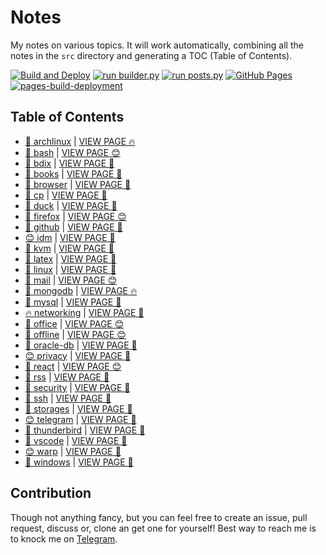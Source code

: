 # Notes

My notes on various topics. It will work automatically, combining all the notes in the `src` directory and generating a TOC (Table of Contents).

[![Build and Deploy](https://github.com/SharafatKarim/notes/actions/workflows/action.yml/badge.svg)](https://github.com/SharafatKarim/notes/actions/workflows/action.yml)
[![run builder.py](https://github.com/SharafatKarim/notes/actions/workflows/action.yml/badge.svg)](https://github.com/SharafatKarim/notes/actions/workflows/action.yml)
[![run posts.py](https://github.com/SharafatKarim/notes/actions/workflows/posts.yml/badge.svg)](https://github.com/SharafatKarim/notes/actions/workflows/posts.yml)
[![GitHub Pages](https://github.com/SharafatKarim/notes/actions/workflows/gh-pages.yml/badge.svg)](https://github.com/SharafatKarim/notes/actions/workflows/gh-pages.yml)
[![pages-build-deployment](https://github.com/SharafatKarim/notes/actions/workflows/pages/pages-build-deployment/badge.svg)](https://github.com/SharafatKarim/notes/actions/workflows/pages/pages-build-deployment)


## Table of Contents

- [🤖 archlinux](src/archlinux.md) | <a href='https://sharafat.is-a.dev/notes/archlinux' target='_blank'>VIEW PAGE 🔥</a>
- [🌈 bash](src/bash.md) | <a href='https://sharafat.is-a.dev/notes/bash' target='_blank'>VIEW PAGE 😊</a>
- [🌈 bdix](src/bdix.md) | <a href='https://sharafat.is-a.dev/notes/bdix' target='_blank'>VIEW PAGE 🌈</a>
- [🚀 books](src/books.md) | <a href='https://sharafat.is-a.dev/notes/books' target='_blank'>VIEW PAGE 🚀</a>
- [🌈 browser](src/browser.md) | <a href='https://sharafat.is-a.dev/notes/browser' target='_blank'>VIEW PAGE 🌈</a>
- [🎉 cp](src/cp.md) | <a href='https://sharafat.is-a.dev/notes/cp' target='_blank'>VIEW PAGE 🍕</a>
- [🌟 duck](src/duck.md) | <a href='https://sharafat.is-a.dev/notes/duck' target='_blank'>VIEW PAGE 🎸</a>
- [🌈 firefox](src/firefox.md) | <a href='https://sharafat.is-a.dev/notes/firefox' target='_blank'>VIEW PAGE 😊</a>
- [🎉 github](src/github.md) | <a href='https://sharafat.is-a.dev/notes/github' target='_blank'>VIEW PAGE 🚀</a>
- [😊 idm](src/idm.md) | <a href='https://sharafat.is-a.dev/notes/idm' target='_blank'>VIEW PAGE 🌈</a>
- [👾 kvm](src/kvm.md) | <a href='https://sharafat.is-a.dev/notes/kvm' target='_blank'>VIEW PAGE 👾</a>
- [🍕 latex](src/latex.md) | <a href='https://sharafat.is-a.dev/notes/latex' target='_blank'>VIEW PAGE 👾</a>
- [🚀 linux](src/linux.md) | <a href='https://sharafat.is-a.dev/notes/linux' target='_blank'>VIEW PAGE 🌟</a>
- [🎉 mail](src/mail.md) | <a href='https://sharafat.is-a.dev/notes/mail' target='_blank'>VIEW PAGE 😊</a>
- [🚀 mongodb](src/mongodb.md) | <a href='https://sharafat.is-a.dev/notes/mongodb' target='_blank'>VIEW PAGE 🔥</a>
- [🌈 mysql](src/mysql.md) | <a href='https://sharafat.is-a.dev/notes/mysql' target='_blank'>VIEW PAGE 👾</a>
- [🔥 networking](src/networking.md) | <a href='https://sharafat.is-a.dev/notes/networking' target='_blank'>VIEW PAGE 🌈</a>
- [🚀 office](src/office.md) | <a href='https://sharafat.is-a.dev/notes/office' target='_blank'>VIEW PAGE 😊</a>
- [🤖 offline](src/offline.md) | <a href='https://sharafat.is-a.dev/notes/offline' target='_blank'>VIEW PAGE 😊</a>
- [🌈 oracle-db](src/oracle-db.md) | <a href='https://sharafat.is-a.dev/notes/oracle-db' target='_blank'>VIEW PAGE 🌈</a>
- [😊 privacy](src/privacy.md) | <a href='https://sharafat.is-a.dev/notes/privacy' target='_blank'>VIEW PAGE 🎸</a>
- [🌈 react](src/react.md) | <a href='https://sharafat.is-a.dev/notes/react' target='_blank'>VIEW PAGE 😊</a>
- [🌟 rss](src/rss.md) | <a href='https://sharafat.is-a.dev/notes/rss' target='_blank'>VIEW PAGE 🍕</a>
- [🚀 security](src/security.md) | <a href='https://sharafat.is-a.dev/notes/security' target='_blank'>VIEW PAGE 🌟</a>
- [🌈 ssh](src/ssh.md) | <a href='https://sharafat.is-a.dev/notes/ssh' target='_blank'>VIEW PAGE 🌟</a>
- [🚀 storages](src/storages.md) | <a href='https://sharafat.is-a.dev/notes/storages' target='_blank'>VIEW PAGE 👾</a>
- [😊 telegram](src/telegram.md) | <a href='https://sharafat.is-a.dev/notes/telegram' target='_blank'>VIEW PAGE 🚀</a>
- [🌟 thunderbird](src/thunderbird.md) | <a href='https://sharafat.is-a.dev/notes/thunderbird' target='_blank'>VIEW PAGE 🤖</a>
- [🌈 vscode](src/vscode.md) | <a href='https://sharafat.is-a.dev/notes/vscode' target='_blank'>VIEW PAGE 🚀</a>
- [😊 warp](src/warp.md) | <a href='https://sharafat.is-a.dev/notes/warp' target='_blank'>VIEW PAGE 👾</a>
- [👾 windows](src/windows.md) | <a href='https://sharafat.is-a.dev/notes/windows' target='_blank'>VIEW PAGE 👾</a>

## Contribution

Though not anything fancy, but you can feel free to create an issue, pull request, discuss or, clone an get one for yourself!
Best way to reach me is to knock me on [Telegram](https://t.me/SharafatKarim).

